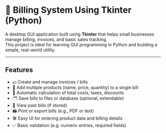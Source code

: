 # 🧾 Billing System Using Tkinter (Python)

A desktop GUI application built using **Tkinter** that helps small businesses manage billing, invoices, and basic sales tracking.  
This project is ideal for learning GUI programming in Python and building a simple, real-world utility.

---

## Features

- 💵 Create and manage invoices / bills  
- 🧮 Add multiple products (name, price, quantity) to a single bill  
- 🔢 Automatic calculation of total costs, taxes, discounts  
- 🗂 Save bills to files or database (optional, extendable)  
- 📁 View past bills (if stored)  
- 🖨️ Print or export bills (e.g., PDF or text)  
- 🛠 Easy UI for entering product data and billing details  
- ✅ Basic validation (e.g. numeric entries, required fields)  
